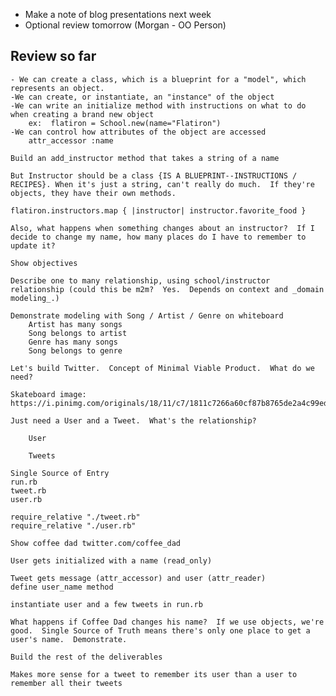 - Make a note of blog presentations next week
- Optional review tomorrow (Morgan - OO Person)

 ## Review so far
 	- We can create a class, which is a blueprint for a "model", which represents an object.
 	-We can create, or instantiate, an "instance" of the object
 	-We can write an initialize method with instructions on what to do when creating a brand new object
 		ex:  flatiron = School.new(name="Flatiron")
 	-We can control how attributes of the object are accessed
 		attr_accessor :name

 	Build an add_instructor method that takes a string of a name

 	But Instructor should be a class {IS A BLUEPRINT--INSTRUCTIONS / RECIPES}. When it's just a string, can't really do much.  If they're objects, they have their own methods.

 	flatiron.instructors.map { |instructor| instructor.favorite_food }

 	Also, what happens when something changes about an instructor?  If I decide to change my name, how many places do I have to remember to update it?  

 	Show objectives

 	Describe one to many relationship, using school/instructor relationship (could this be m2m?  Yes.  Depends on context and _domain modeling_.)  

 	Demonstrate modeling with Song / Artist / Genre on whiteboard
 		Artist has many songs
 		Song belongs to artist
 		Genre has many songs
 		Song belongs to genre

 	Let's build Twitter.  Concept of Minimal Viable Product.  What do we need?  

 	Skateboard image:  https://i.pinimg.com/originals/18/11/c7/1811c7266a60cf87b8765de2a4c99edc.jpg

 	Just need a User and a Tweet.  What's the relationship?

 		User

 		Tweets

 	Single Source of Entry
 	run.rb
 	tweet.rb
 	user.rb
 
 	require_relative "./tweet.rb"
	require_relative "./user.rb"

	Show coffee dad twitter.com/coffee_dad

	User gets initialized with a name (read_only)

	Tweet gets message (attr_accessor) and user (attr_reader)
	define user_name method

	instantiate user and a few tweets in run.rb

	What happens if Coffee Dad changes his name?  If we use objects, we're good.  Single Source of Truth means there's only one place to get a user's name.  Demonstrate.

	Build the rest of the deliverables

	Makes more sense for a tweet to remember its user than a user to remember all their tweets